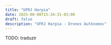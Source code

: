 ```yaml
---
title: "UFRJ Harpia"
date: 2025-08-08T15:34:31-03:00
draft: false
description: "UFRJ Harpia - Drones Autônomos"
---
```


TODO: traduzir

